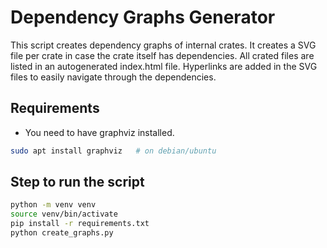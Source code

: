 # Dependency Graphs Generator

This script creates dependency graphs of internal crates.
It creates a SVG file per crate in case the crate itself has dependencies.
All crated files are listed in an autogenerated index.html file.
Hyperlinks are added in the SVG files to easily navigate through the dependencies.

## Requirements

- You need to have graphviz installed.

```bash
sudo apt install graphviz   # on debian/ubuntu
```

## Step to run the script

```bash
python -m venv venv
source venv/bin/activate
pip install -r requirements.txt
python create_graphs.py
```
